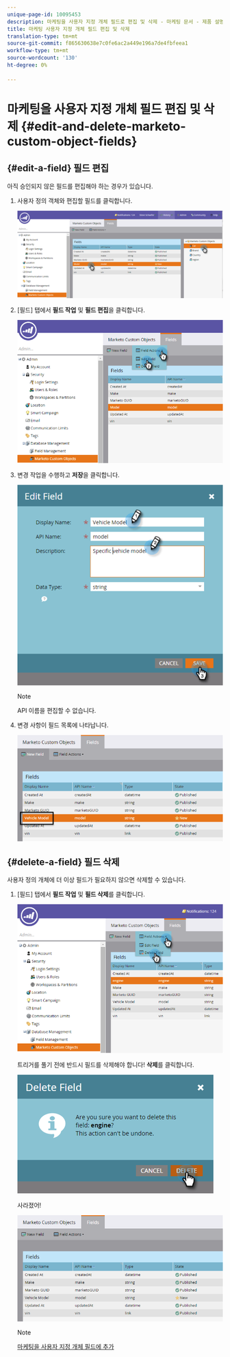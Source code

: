 ```yaml
---
unique-page-id: 10095453
description: 마케팅을 사용자 지정 개체 필드로 편집 및 삭제 - 마케팅 문서 - 제품 설명서
title: 마케팅 사용자 지정 개체 필드 편집 및 삭제
translation-type: tm+mt
source-git-commit: f865630638e7c0fe6ac2a449e196a7de4fbfeea1
workflow-type: tm+mt
source-wordcount: '130'
ht-degree: 0%

---
```



# 마케팅을 사용자 지정 개체 필드 편집 및 삭제 {#edit-and-delete-marketo-custom-object-fields}

## {#edit-a-field} 필드 편집

아직 승인되지 않은 필드를 편집해야 하는 경우가 있습니다.

1. 사용자 정의 객체와 편집할 필드를 클릭합니다.

   ![](assets/image2015-10-2-10-3a55-3a1.png)

1. [필드] 탭에서 **필드 작업** 및 **필드 편집**&#x200B;을 클릭합니다.

   ![](assets/image2015-10-2-10-3a53-3a26.png)

1. 변경 작업을 수행하고 **저장**&#x200B;을 클릭합니다.

   ![](assets/image2015-10-2-10-3a58-3a56.png)

   >[!NOTE]
   >
   >API 이름을 편집할 수 없습니다.

1. 변경 사항이 필드 목록에 나타납니다.

   ![](assets/image2015-10-2-11-3a1-3a13.png)

## {#delete-a-field} 필드 삭제

사용자 정의 개체에 더 이상 필드가 필요하지 않으면 삭제할 수 있습니다.

1. [필드] 탭에서 **필드 작업** 및 **필드 삭제**&#x200B;를 클릭합니다.

   ![](assets/image2015-10-2-11-3a11-3a20.png)

   트리거를 풀기 전에 반드시 필드를 삭제해야 합니다! **삭제**&#x200B;를 클릭합니다.

   ![](assets/image2015-10-2-11-3a14-3a5.png)

   사라졌어!

   ![](assets/image2015-10-2-11-3a15-3a48.png)

   >[!NOTE]
   >
   >[마케팅을 사용자 지정 개체 필드에 추가](/help/marketo/product-docs/administration/marketo-custom-objects/add-marketo-custom-object-fields.md)

